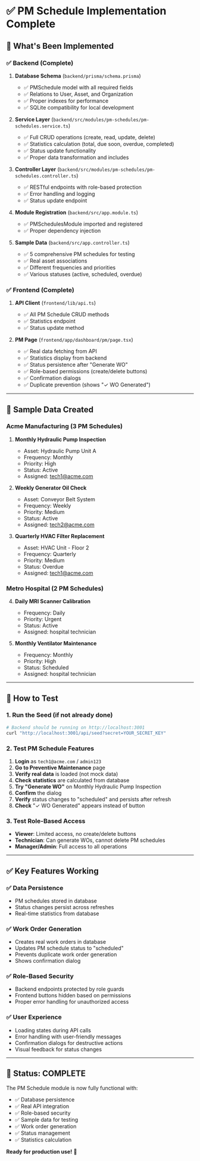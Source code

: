 # ✅ PM Schedule Implementation Complete

## 🎯 What's Been Implemented

### ✅ Backend (Complete)
1. **Database Schema** (`backend/prisma/schema.prisma`)
   - ✅ PMSchedule model with all required fields
   - ✅ Relations to User, Asset, and Organization
   - ✅ Proper indexes for performance
   - ✅ SQLite compatibility for local development

2. **Service Layer** (`backend/src/modules/pm-schedules/pm-schedules.service.ts`)
   - ✅ Full CRUD operations (create, read, update, delete)
   - ✅ Statistics calculation (total, due soon, overdue, completed)
   - ✅ Status update functionality
   - ✅ Proper data transformation and includes

3. **Controller Layer** (`backend/src/modules/pm-schedules/pm-schedules.controller.ts`)
   - ✅ RESTful endpoints with role-based protection
   - ✅ Error handling and logging
   - ✅ Status update endpoint

4. **Module Registration** (`backend/src/app.module.ts`)
   - ✅ PMSchedulesModule imported and registered
   - ✅ Proper dependency injection

5. **Sample Data** (`backend/src/app.controller.ts`)
   - ✅ 5 comprehensive PM schedules for testing
   - ✅ Real asset associations
   - ✅ Different frequencies and priorities
   - ✅ Various statuses (active, scheduled, overdue)

### ✅ Frontend (Complete)
1. **API Client** (`frontend/lib/api.ts`)
   - ✅ All PM Schedule CRUD methods
   - ✅ Statistics endpoint
   - ✅ Status update method

2. **PM Page** (`frontend/app/dashboard/pm/page.tsx`)
   - ✅ Real data fetching from API
   - ✅ Statistics display from backend
   - ✅ Status persistence after "Generate WO"
   - ✅ Role-based permissions (create/delete buttons)
   - ✅ Confirmation dialogs
   - ✅ Duplicate prevention (shows "✓ WO Generated")

---

## 🧪 Sample Data Created

### Acme Manufacturing (3 PM Schedules)
1. **Monthly Hydraulic Pump Inspection**
   - Asset: Hydraulic Pump Unit A
   - Frequency: Monthly
   - Priority: High
   - Status: Active
   - Assigned: tech1@acme.com

2. **Weekly Generator Oil Check**
   - Asset: Conveyor Belt System
   - Frequency: Weekly
   - Priority: Medium
   - Status: Active
   - Assigned: tech2@acme.com

3. **Quarterly HVAC Filter Replacement**
   - Asset: HVAC Unit - Floor 2
   - Frequency: Quarterly
   - Priority: Medium
   - Status: Overdue
   - Assigned: tech1@acme.com

### Metro Hospital (2 PM Schedules)
4. **Daily MRI Scanner Calibration**
   - Frequency: Daily
   - Priority: Urgent
   - Status: Active
   - Assigned: hospital technician

5. **Monthly Ventilator Maintenance**
   - Frequency: Monthly
   - Priority: High
   - Status: Scheduled
   - Assigned: hospital technician

---

## 🚀 How to Test

### 1. **Run the Seed** (if not already done)
```bash
# Backend should be running on http://localhost:3001
curl "http://localhost:3001/api/seed?secret=YOUR_SECRET_KEY"
```

### 2. **Test PM Schedule Features**
1. **Login** as `tech1@acme.com` / `admin123`
2. **Go to Preventive Maintenance** page
3. **Verify real data** is loaded (not mock data)
4. **Check statistics** are calculated from database
5. **Try "Generate WO"** on Monthly Hydraulic Pump Inspection
6. **Confirm** the dialog
7. **Verify** status changes to "scheduled" and persists after refresh
8. **Check** "✓ WO Generated" appears instead of button

### 3. **Test Role-Based Access**
- **Viewer**: Limited access, no create/delete buttons
- **Technician**: Can generate WOs, cannot delete PM schedules
- **Manager/Admin**: Full access to all operations

---

## ✅ Key Features Working

### ✅ **Data Persistence**
- PM schedules stored in database
- Status changes persist across refreshes
- Real-time statistics from database

### ✅ **Work Order Generation**
- Creates real work orders in database
- Updates PM schedule status to "scheduled"
- Prevents duplicate work order generation
- Shows confirmation dialog

### ✅ **Role-Based Security**
- Backend endpoints protected by role guards
- Frontend buttons hidden based on permissions
- Proper error handling for unauthorized access

### ✅ **User Experience**
- Loading states during API calls
- Error handling with user-friendly messages
- Confirmation dialogs for destructive actions
- Visual feedback for status changes

---

## 🎉 **Status: COMPLETE**

The PM Schedule module is now fully functional with:
- ✅ Database persistence
- ✅ Real API integration
- ✅ Role-based security
- ✅ Sample data for testing
- ✅ Work order generation
- ✅ Status management
- ✅ Statistics calculation

**Ready for production use!** 🚀

